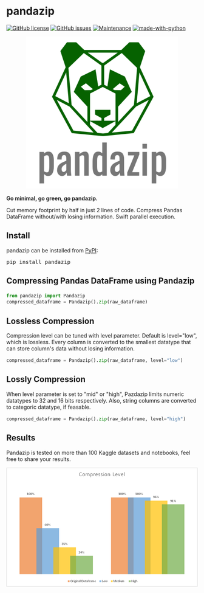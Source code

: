 # pandazip
[![GitHub license](https://img.shields.io/github/license/Naereen/StrapDown.js.svg)](https://github.com/Naereen/StrapDown.js/blob/master/LICENSE)
[![GitHub issues](https://img.shields.io/github/issues/Naereen/StrapDown.js.svg)](https://GitHub.com/Naereen/StrapDown.js/issues/)
[![Maintenance](https://img.shields.io/badge/Maintained%3F-yes-green.svg)](https://GitHub.com/Naereen/StrapDown.js/graphs/commit-activity)
[![made-with-python](https://img.shields.io/badge/Made%20with-Python-1f425f.svg)](https://www.python.org/)



<p align="center">
  <img src="https://github.com/meetyildiz/pandazip/blob/master/logo.png?raw=true" width="400" />
</p>

**Go minimal, go green, go pandazip.**


Cut memory footprint by half in just 2 lines of code. 
Compress Pandas DataFrame without/with losing information.
Swift parallel execution.


## Install

pandazip can be installed from [PyPI](https://pypi.org/project/pandazip/):

<pre>
pip install pandazip
</pre>

## Compressing Pandas DataFrame using Pandazip

```python
from pandazip import Pandazip
compressed_dataframe = Pandazip().zip(raw_dataframe)
```

## Lossless Compression

Compression level can be tuned with level parameter. Default is level="low", which is lossless. Every column is converted to the smallest datatype that can store column's data without losing information.

```python
compressed_dataframe = Pandazip().zip(raw_dataframe, level="low")
```

## Lossly Compression

When level parameter is set to "mid" or "high", Pazdazip limits numeric datatypes to 32 and 16 bits respectively. Also, string columns are converted to categoric datatype, if feasable.

```python
compressed_dataframe = Pandazip().zip(raw_dataframe, level="high")
```

## Results

Pandazip is tested on more than 100 Kaggle datasets and notebooks, feel free to share your results.

<p align="center">
  <img src="https://github.com/meetyildiz/pandazip/blob/master/pandazip results.png?raw=true" width="800" />
</p>

